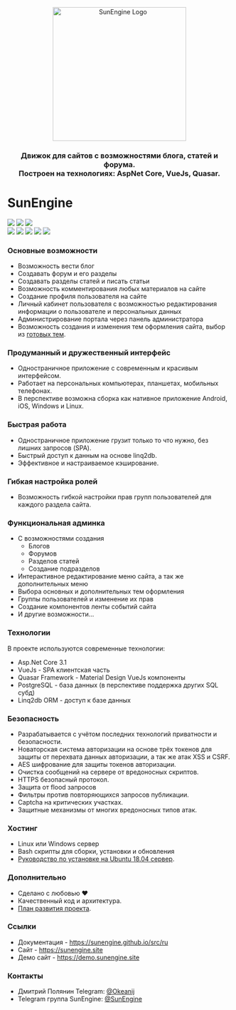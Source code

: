﻿<p align="center">
<img src="https://github.com/sunengine/SunEngine/blob/master/SunEngine.svg" width="300" alt="SunEngine Logo" />
</p>

<h3 align="center">
Движок для сайтов с возможностями блога, статей и форума.<br/>
Построен на технологиях: AspNet Core, VueJs, Quasar.</h3>


# SunEngine

<a href="#"><img src="https://img.shields.io/static/v1?label=%D0%92%D0%B5%D1%80%D1%81%D0%B8%D1%8F&message=v2.11.13&color=green"></a>
<a href="#"><img src="https://github.com/sunengine/SunEngine/workflows/.NET%20Core/badge.svg" ></a>
<a href="#"><img src="https://github.com/sunengine/SunEngine/workflows/Quasar/badge.svg" ></a>
<br/>
<a href="https://sunengine.github.io/src/ru"><img src="https://img.shields.io/static/v1?label=%D0%94%D0%BE%D0%BA%D1%83%D0%BC%D0%B5%D0%BD%D1%82%D0%B0%D1%86%D0%B8%D1%8F&message=sunengine.github.io&color=informational"></a>
<a href="https://sunengine.site"><img src="https://img.shields.io/static/v1?label=%D0%A1%D0%B0%D0%B9%D1%82&message=sunengine.site&color=yellow"></a> 
<a href="https://demo.sunengine.site"><img src="https://img.shields.io/static/v1?label=%D0%94%D0%B5%D0%BC%D0%BE&message=demo.sunengine.site&color=yellow"></a>
<a href="https://t.me/SunEngine"><img src="https://img.shields.io/static/v1?label=Telegram&message=@SunEngine&color=success"></a>
<a href="README.md"><img src="https://img.shields.io/static/v1?label=Readme&message=English&color=informational"></a>



### Основные возможности
 - Возможность вести блог  
 - Создавать форум и его разделы  
 - Создавать разделы статей и писать статьи  
 - Возможность комментирования любых материалов на сайте  
 - Создание профиля пользователя на сайте  
 - Личный кабинет пользователя с возможностью редактирования информации о пользователе и персональных данных  
 - Администрирование портала через панель администратора  
 - Возможность создания и изменения тем оформления сайта, выбор из [готовых тем](https://github.com/sunengine/Skins).  

### Продуманный и дружественный интерфейс
- Одностраничное приложение c современным и красивым интерфейсом.  
- Работает на персональных компьютерах, планшетах, мобильных телефонах.  
- В перспективе возможна сборка как нативное приложение Android, iOS, Windows и Linux.  

### Быстрая работа
 - Одностраничное приложение грузит только то что нужно, без лишних запросов (SPA).  
 - Быстрый доступ к данным на основе linq2db.  
 - Эффективное и настраиваемое кэширование.  

### Гибкая настройка ролей
 - Возможность гибкой настройки прав групп пользователей для каждого раздела сайта.  

### Функциональная админка
 - С возможностями создания  
   - Блогов  
   - Форумов  
   - Разделов статей  
   - Создание подразделов  
 - Интерактивное редактирование меню сайта, а так же дополнительных меню  
 - Выбора основных и дополнительных тем оформления  
 - Группы пользователей и изменение их прав  
 - Создание компонентов ленты событий сайта  
 - И другие возможности...  

### Технологии
В проекте используются современные технологии:  
 - Asp.Net Core 3.1  
 - VueJs - SPA клиентская часть  
 - Quasar Framework - Material Design VueJs компоненты  
 - PostgreSQL - база данных (в перспективе поддержка других SQL субд)  
 - Linq2db ORM - доступ к базе данных  
 
### Безопасность
 - Разрабатывается с учётом последних технологий приватности и безопасности.  
 - Новаторская система авторизации на основе трёх токенов для защиты от перехвата данных авторизации, а так же атак XSS и CSRF.  
 - AES шифрование для защиты токенов авторизации.  
 - Очистка сообщений на сервере от вредоносных скриптов.  
 - HTTPS безопасный протокол.  
 - Защита от flood запросов  
  - Фильтры против повторяющихся запросов публикации.  
  - Captcha на критических участках.  
 - Защитные механизмы от многих вредоносных типов атак.  

### Хостинг
 - Linux или Windows сервер  
 - Bash скрипты для сборки, установки и обновления  
 - [Руководство по установке на Ubuntu 18.04 сервер](https://sunengine.site/install/14).    

### Дополнительно
 - Сделано с любовью ❤  
 - Качественный код и архитектура.  
 - [План развития проекта](https://sunengine.site/texts/roadmap). 

 ### Ссылки
- Документация - https://sunengine.github.io/src/ru
- Сайт - https://sunengine.site
- Демо сайт - https://demo.sunengine.site 

### Контакты
 - Дмитрий Полянин Telegram: [@Okeanij](https://t.me/Okeanij)  
 - Telegram группа SunEngine: [@SunEngine](https://t.me/SunEngine)  
